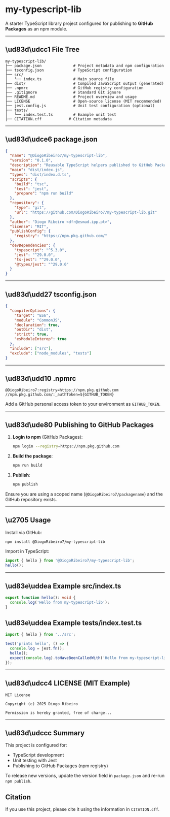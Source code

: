 # my-typescript-lib

A starter TypeScript library project configured for publishing to **GitHub Packages** as an npm module.

---

## \ud83d\udcc1 File Tree

```text
my-typescript-lib/
├── package.json              # Project metadata and npm configuration
├── tsconfig.json             # TypeScript configuration
├── src/
│   └── index.ts              # Main source file
├── dist/                     # Compiled JavaScript output (generated)
├── .npmrc                    # GitHub registry configuration
├── .gitignore                # Standard Git ignore
├── README.md                 # Project overview and usage
├── LICENSE                   # Open-source license (MIT recommended)
├── jest.config.js            # Unit test configuration (optional)
├── tests/
│   └── index.test.ts         # Example unit test
├── CITATION.cff            # Citation metadata
```

---

## \ud83d\udce6 package.json

```json
{
  "name": "@DiogoRibeiro7/my-typescript-lib",
  "version": "0.1.0",
  "description": "Reusable TypeScript helpers published to GitHub Packages.",
  "main": "dist/index.js",
  "types": "dist/index.d.ts",
  "scripts": {
    "build": "tsc",
    "test": "jest",
    "prepare": "npm run build"
  },
  "repository": {
    "type": "git",
    "url": "https://github.com/DiogoRibeiro7/my-typescript-lib.git"
  },
  "author": "Diogo Ribeiro <dfr@esmad.ipp.pt>",
  "license": "MIT",
  "publishConfig": {
    "registry": "https://npm.pkg.github.com/"
  },
  "devDependencies": {
    "typescript": "^5.3.0",
    "jest": "^29.0.0",
    "ts-jest": "^29.0.0",
    "@types/jest": "^29.0.0"
  }
}
```

---

## \ud83d\udd27 tsconfig.json

```json
{
  "compilerOptions": {
    "target": "ES6",
    "module": "CommonJS",
    "declaration": true,
    "outDir": "dist",
    "strict": true,
    "esModuleInterop": true
  },
  "include": ["src"],
  "exclude": ["node_modules", "tests"]
}
```

---

## \ud83d\udd10 .npmrc

```text
@DiogoRibeiro7:registry=https://npm.pkg.github.com
//npm.pkg.github.com/:_authToken=${GITHUB_TOKEN}
```

Add a GitHub personal access token to your environment as `GITHUB_TOKEN`.

---

## \ud83d\ude80 Publishing to GitHub Packages

1. **Login to npm** (GitHub Packages):

   ```bash
   npm login --registry=https://npm.pkg.github.com
   ```

2. **Build the package**:

   ```bash
   npm run build
   ```

3. **Publish**:

   ```bash
   npm publish
   ```

Ensure you are using a scoped name (`@DiogoRibeiro7/packagename`) and the GitHub repository exists.

---

## \u2705 Usage

Install via GitHub:

```bash
npm install @DiogoRibeiro7/my-typescript-lib
```

Import in TypeScript:

```ts
import { hello } from '@DiogoRibeiro7/my-typescript-lib';
hello();
```

---

## \ud83e\uddea Example src/index.ts

```ts
export function hello(): void {
  console.log('Hello from my-typescript-lib');
}
```

## \ud83e\uddea Example tests/index.test.ts

```ts
import { hello } from '../src';

test('prints hello', () => {
  console.log = jest.fn();
  hello();
  expect(console.log).toHaveBeenCalledWith('Hello from my-typescript-lib');
});
```

---

## \ud83d\udcc4 LICENSE (MIT Example)

```
MIT License

Copyright (c) 2025 Diogo Ribeiro

Permission is hereby granted, free of charge...
```

---

## \ud83d\udccc Summary

This project is configured for:

* TypeScript development
* Unit testing with Jest
* Publishing to GitHub Packages (npm registry)

To release new versions, update the version field in `package.json` and re-run `npm publish`.

## Citation

If you use this project, please cite it using the information in `CITATION.cff`.

